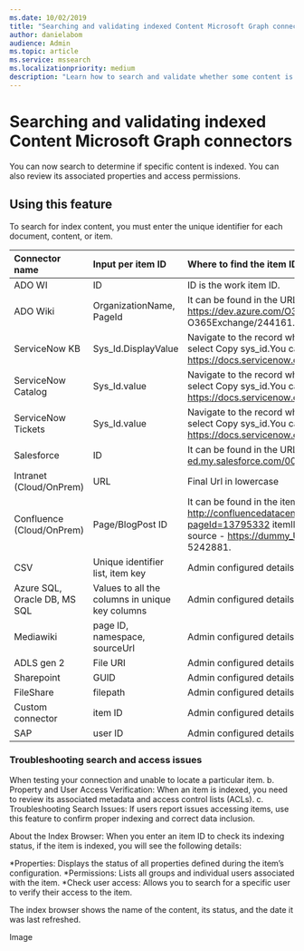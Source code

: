 ```yaml
---
ms.date: 10/02/2019
title: "Searching and validating indexed Content Microsoft Graph connectors"
author: danielabom
audience: Admin
ms.topic: article
ms.service: mssearch
ms.localizationpriority: medium
description: "Learn how to search and validate whether some content is indexed in Microsoft Search and Microsoft 365 Copilot."
---
```


# Searching and validating indexed Content Microsoft Graph connectors

You can now search to determine if specific content is indexed. You can also review its associated properties and access permissions.

## Using this feature
To search for index content, you must enter the unique identifier for each document, content, or item.

|Connector name|Input per item ID|Where to find the item ID|
|:------------ |:------------ |:------------|
|ADO WI|ID|ID is the work item ID.|	
|ADO Wiki|OrganizationName, PageId|It can be found in the URL e.g- https://dev.azure.com/O365Exchange/Demolink/_wiki/O365%20Core.wiki/244161/xyzItemId: O365Exchange/244161.|		
|ServiceNow KB|Sys_Id.DisplayValue|Navigate to the record where you are looking for a sys_id, right-click the header bar, and select Copy sys_id.You can also click the Hamburger > Copy sys_id. For more information: https://docs.servicenow.com/csh?topicname=c_UniqueRecordIdentifier.html&version=latest|
|ServiceNow Catalog|Sys_Id.value|Navigate to the record where you are looking for a sys_id, right-click the header bar, and select Copy sys_id.You can also click the Hamburger > Copy sys_id. For more information: https://docs.servicenow.com/csh?topicname=c_UniqueRecordIdentifier.html&version=latest| 		
|ServiceNow Tickets|Sys_Id.value|Navigate to the record where you are looking for a sys_id, right-click the header bar, and select Copy sys_id.You can also click the Hamburger > Copy sys_id. For more information: https://docs.servicenow.com/csh?topicname=c_UniqueRecordIdentifier.html&version=latest| 		 		
|Salesforce|ID|It can be found in the URL e.g- - https://democompany123-dev-ed.my.salesforce.com/00T5w00008iy76x -Item ID: 00T5w00008iy76x.|
|Intranet (Cloud/OnPrem)|URL|Final Url in lowercase|Jira issue ID	Follow the link : https://confluence.atlassian.com/jirakb/how-to-get-issue-id-from-the-jira-user-interface-1115156394.html#:~:text=User%20needs%20to%20get%20the%20issue%20id%20in%20an%20easier|
|Confluence (Cloud/OnPrem)|Page/BlogPost ID|It can be found in the item ID in the URL of page information http://confluencedatacenter.dummy.dummyapp.azoro.com:1234/pages/viewinfo.action?pageId=13795332 itemID: 13795332. Example in the Confluence Cloud: URL from the data source - 	https://dummy_URL.atlassian.net/wiki/spaces/xyz/pages/5242881 page ID - 5242881.| 	
|CSV|Unique identifier list, item key|Admin configured details.|
|Azure SQL, Oracle DB, MS SQL|Values to all the columns in unique key columns|Admin configured details.|
|Mediawiki|page ID, namespace, sourceUrl|Admin configured details.| 	 	
|ADLS gen 2|File URI|Admin configured details.| 	 	
|Sharepoint|GUID|Admin configured details.| 	 	
|FileShare|filepath|Admin configured details.|  	 	
|Custom connector|item ID|Admin configured details.|  
|SAP|user ID|Admin configured details.|  	 	

### Troubleshooting search and access issues
When testing your connection and unable to locate a particular item. b. Property and User Access Verification: When an item is indexed, you need to review its associated metadata and access control lists (ACLs). c. Troubleshooting Search Issues: If users report issues accessing items, use this feature to confirm proper indexing and correct data inclusion.

About the Index Browser: When you enter an item ID to check its indexing status, if the item is indexed, you will see the following details:

*Properties: Displays the status of all properties defined during the item’s configuration.
*Permissions: Lists all groups and individual users associated with the item.
*Check user access: Allows you to search for a specific user to verify their access to the item.

The index browser shows the name of the content, its status, and the date it was last refreshed.

Image 

